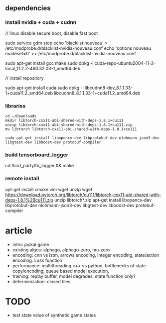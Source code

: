 
## dependencies

### install nvidia + cuda + cudnn
// linux disable secure boot, disable fast boot

sudo service gdm stop
echo 'blacklist nouveau' > /etc/modprobe.d/blacklist-nvidia-nouveau.conf
echo 'options nouveau modeset=0' >> /etc/modprobe.d/blacklist-nvidia-nouveau.conf

sudo apt-get install gcc make
sudo dpkg -i cuda-repo-ubuntu2004-11-2-local_11.2.2-460.32.03-1_amd64.deb

// install repository

sudo apt-get install cuda
sudo dpkg -i libcudnn8-dev_8.1.1.33-1+cuda11.2_amd64.deb libcudnn8_8.1.1.33-1+cuda11.2_amd64.deb

### libraries

```
cd ~/Downloads
mkdir libtorch-cxx11-abi-shared-with-deps-1.8.1+cu111
unzip libtorch-cxx11-abi-shared-with-deps-1.8.1+cu111.zip
mv libtorch libtorch-cxx11-abi-shared-with-deps-1.8.1+cu111 

sudo apt-get install libopencv-dev libprotobuf-dev nlohmann-json3-dev libgtest-dev libboost-dev protobuf-compiler
```

### build tensorboard_logger
cd third_party/tb_logger && make 


### remote install

apt-get install cmake vim wget unzip
wget https://download.pytorch.org/libtorch/cu111/libtorch-cxx11-abi-shared-with-deps-1.8.1%2Bcu111.zip
unzip libtorch*.zip
apt-get install libopencv-dev libprotobuf-dev nlohmann-json3-dev libgtest-dev libboost-dev protobuf-compiler


# article

- intro: jackal game 
- existing algos: alphago, alphago-zero, mu-zero
- encoding: cnn vs lstm, arrows encoding, integer encoding, state/action encoding. Loss function
- performance: multithreading c++ vs python, bottlenecks of state copy/encoding, queue based model execution,
- training: replay buffer, model degrades, state function only?
- determinization: closed tiles



# TODO
- test state value of synthetic game states
